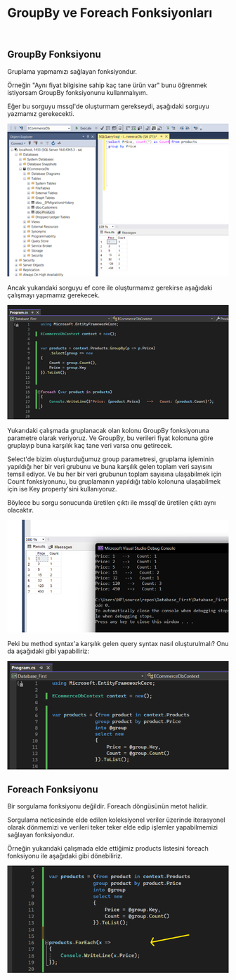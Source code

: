 # GroupBy ve Foreach Fonksiyonları

<br>

## GroupBy Fonksiyonu

<p>
Gruplama yapmamızı sağlayan fonksiyondur.
</p>
<p>
Örneğin "Aynı fiyat bilgisine sahip kaç tane ürün var" bunu öğrenmek istiyorsam GroupBy fonksiyonunu kullanmalıyım.
</p>
<p>
Eğer bu sorguyu mssql'de oluşturmam gerekseydi, aşağıdaki sorguyu yazmamız gerekecekti.
</p>
<img src="../img/mssql-groupby.png">

<br>
<p>
Ancak yukarıdaki sorguyu ef core ile oluşturmamız gerekirse aşağıdaki çalışmayı yapmamız gerekecek.
</p>
<img src="../img/groupBy.png">

<br>
<p>
Yukarıdaki çalışmada gruplanacak olan kolonu GroupBy fonksiyonuna parametre olarak veriyoruz. Ve GroupBy, bu verileri fiyat kolonuna göre gruplayıp buna karşılık kaç tane veri varsa onu getirecek.
</p>
<p>
Select'de bizim oluşturduğumuz group parametresi, gruplama işleminin yapıldığı her bir veri grubunu ve buna karşılık gelen toplam veri sayısını temsil ediyor. Ve bu her bir veri grubunun toplam sayısına ulaşabilmek için Count fonksiyonunu, bu gruplamanın yapıldığı tablo kolonuna ulaşabilmek için ise Key property'sini kullanıyoruz.
</p>
<p>
Böylece bu sorgu sonucunda üretilen çıktı ile mssql'de üretilen çıktı aynı olacaktır.
</p>
<img src="../img/groupby-output.png">

<br>
<p>
Peki bu method syntax'a karşılık gelen query syntax nasıl oluşturulmalı? Onu da aşağıdaki gibi yapabiliriz:
</p>
<img src="../img/groupby-query-syntax.png">

<br>

## Foreach Fonksiyonu
<p>
Bir sorgulama fonksiyonu değildir. Foreach döngüsünün metot halidir.
</p>
<p>
Sorgulama neticesinde elde edilen koleksiyonel veriler üzerinde iterasyonel olarak dönmemizi ve verileri teker teker elde edip işlemler yapabilmemizi sağlayan fonksiyondur. 
</p>
<p>
Örneğin yukarıdaki çalışmada elde ettiğimiz products listesini foreach fonksiyonu ile aşağıdaki gibi dönebiliriz. 
</p>
<img src="../img/foreach-fonksiyonu.png">


